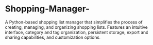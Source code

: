 # Shopping-Manager-
A Python-based shopping list manager that simplifies the process of creating, managing, and organizing shopping lists. Features an intuitive interface, category and tag organization, persistent storage, export and sharing capabilities, and customization options.
